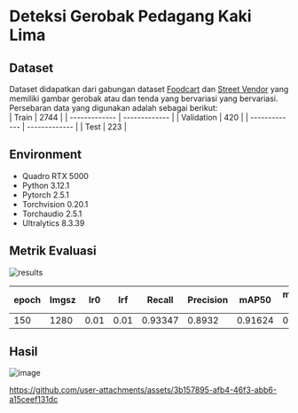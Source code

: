 # Deteksi Gerobak Pedagang Kaki Lima
## Dataset
Dataset didapatkan dari gabungan dataset [Foodcart](https://universe.roboflow.com/barry-aprtz/foodcart-dnty6) dan [Street Vendor](https://universe.roboflow.com/barry-aprtz/street-vendors-6xixf-cll2s/dataset/1) yang memiliki gambar gerobak atau dan tenda yang bervariasi yang bervariasi. Persebaran data yang digunakan adalah sebagai berikut:  
| Train  | 2744 | 
| ------------- | ------------- |
| Validation | 420 | 
| ------------- | ------------- |
| Test | 223 |

## Environment
- Quadro RTX 5000
- Python 3.12.1
- Pytorch 2.5.1
- Torchvision 0.20.1
- Torchaudio 2.5.1
- Ultralytics 8.3.39

## Metrik Evaluasi
![results](https://github.com/user-attachments/assets/18e945e4-eb5d-4332-88e6-10b7ceb072e5)

| epoch  | Imgsz | lr0  | lrf | Recall  | Precision | mAP50  | mAP50-95 |
| ------------- | ------------- | ------------- | ------------- | ------------- | ------------- | ------------- | ------------- |
| 150  | 1280  | 0.01  | 0.01 | 0.93347  | 0.8932  | 0.91624  | 0.60068  |

## Hasil
![image](https://github.com/user-attachments/assets/61c00312-5f34-40d8-83f6-51544ed585a6)

https://github.com/user-attachments/assets/3b157895-afb4-46f3-abb6-a15ceef131dc




